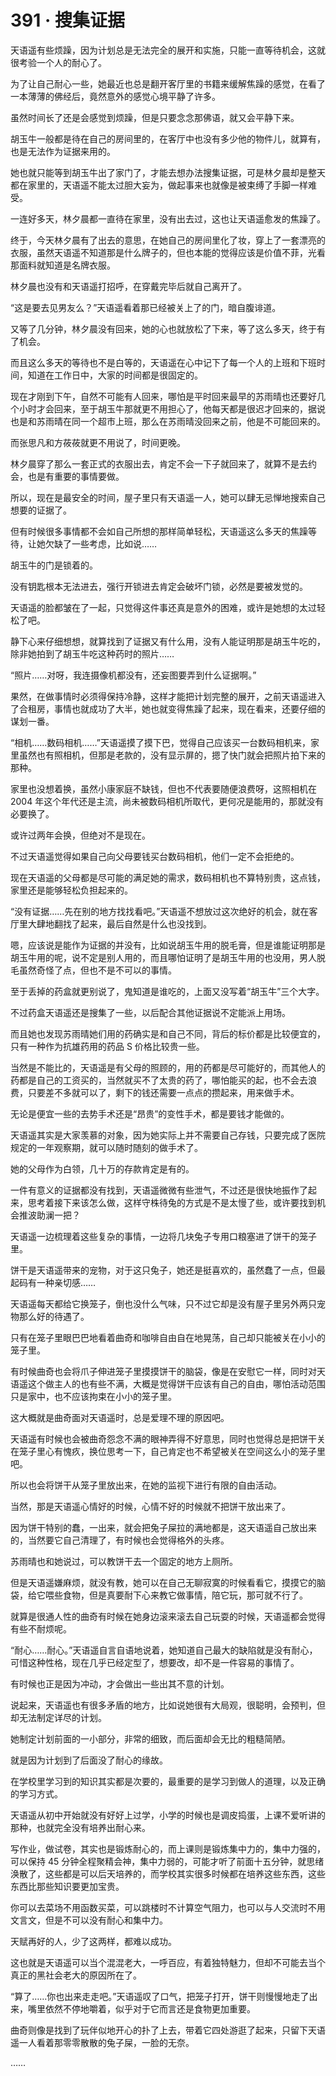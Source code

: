 # 391 · 搜集证据

天语遥有些烦躁，因为计划总是无法完全的展开和实施，只能一直等待机会，这就很考验一个人的耐心了。

为了让自己耐心一些，她最近也总是翻开客厅里的书籍来缓解焦躁的感觉，在看了一本薄薄的佛经后，竟然意外的感觉心境平静了许多。

虽然时间长了还是会感觉到烦躁，但是只要念念那佛语，就又会平静下来。

胡玉牛一般都是待在自己的房间里的，在客厅中也没有多少他的物件儿，就算有，也是无法作为证据来用的。

她也就只能等到胡玉牛出了家门了，才能去想办法搜集证据，可是林夕晨却是整天都在家里的，天语遥不能太过胆大妄为，做起事来也就像是被束缚了手脚一样难受。

一连好多天，林夕晨都一直待在家里，没有出去过，这也让天语遥愈发的焦躁了。

终于，今天林夕晨有了出去的意思，在她自己的房间里化了妆，穿上了一套漂亮的衣服，虽然天语遥不知道那是什么牌子的，但也本能的觉得应该是价值不菲，光看那面料就知道是名牌衣服。

林夕晨也没有和天语遥打招呼，在穿戴完毕后就自己离开了。

“这是要去见男友么？”天语遥看着那已经被关上了的门，暗自腹诽道。

又等了几分钟，林夕晨没有回来，她的心也就放松了下来，等了这么多天，终于有了机会。

而且这么多天的等待也不是白等的，天语遥在心中记下了每一个人的上班和下班时间，知道在工作日中，大家的时间都是很固定的。

现在才刚到下午，自然不可能有人回来，哪怕是平时回来最早的苏雨晴也还要好几个小时才会回来，至于胡玉牛那就更不用担心了，他每天都是很迟才回来的，据说也是和苏雨晴在同一个超市上班，那么在苏雨晴没回来之前，他是不可能回来的。

而张思凡和方莜莜就更不用说了，时间更晚。

林夕晨穿了那么一套正式的衣服出去，肯定不会一下子就回来了，就算不是去约会，也是有重要的事情要做。

所以，现在是最安全的时间，屋子里只有天语遥一人，她可以肆无忌惮地搜索自己想要的证据了。

但有时候很多事情都不会如自己所想的那样简单轻松，天语遥这么多天的焦躁等待，让她欠缺了一些考虑，比如说……

胡玉牛的门是锁着的。

没有钥匙根本无法进去，强行开锁进去肯定会破坏门锁，必然是要被发觉的。

天语遥的脸都皱在了一起，只觉得这件事还真是意外的困难，或许是她想的太过轻松了吧。

静下心来仔细想想，就算找到了证据又有什么用，没有人能证明那是胡玉牛吃的，除非她拍到了胡玉牛吃这种药时的照片……

“照片……对呀，我连摄像机都没有，还妄图要弄到什么证据啊。”

果然，在做事情时必须得保持冷静，这样才能把计划完整的展开，之前天语遥进入了合租房，事情也就成功了大半，她也就变得焦躁了起来，现在看来，还要仔细的谋划一番。

“相机……数码相机……”天语遥摸了摸下巴，觉得自己应该买一台数码相机来，家里虽然也有照相机，但那是老款的，没有显示屏的，摁了快门就会把照片拍下来的那种。

家里也没想着换，虽然小康家庭不缺钱，但也不代表要随便浪费呀，这照相机在 2004 年这个年代还是主流，尚未被数码相机所取代，更何况是能用的，那就没有必要换了。

或许过两年会换，但绝对不是现在。

不过天语遥觉得如果自己向父母要钱买台数码相机，他们一定不会拒绝的。

现在天语遥的父母都是尽可能的满足她的需求，数码相机也不算特别贵，这点钱，家里还是能够轻松负担起来的。

“没有证据……先在别的地方找找看吧。”天语遥不想放过这次绝好的机会，就在客厅里大肆地翻找了起来，最后自然是什么也没找到。

嗯，应该说是能作为证据的并没有，比如说胡玉牛用的脱毛膏，但是谁能证明那是胡玉牛用的呢，说不定是别人用的，而且哪怕证明了是胡玉牛用的也没用，男人脱毛虽然奇怪了点，但也不是不可以的事情。

至于丢掉的药盒就更别说了，鬼知道是谁吃的，上面又没写着“胡玉牛”三个大字。

不过药盒天语遥还是搜集了一些，以后配合其他证据说不定能派上用场。

而且她也发现苏雨晴她们用的药确实是和自己不同，背后的标价都是比较便宜的，只有一种作为抗雄药用的药品 S 价格比较贵一些。

当然是不能比的，天语遥是有父母的照顾的，用的药都是尽可能好的，而其他人的药都是自己的工资买的，当然就买不了太贵的药了，哪怕能买的起，也不会去浪费，只要差不多就可以了，剩下的钱还需要一点点的攒起来，用来做手术。

无论是便宜一些的去势手术还是“昂贵”的变性手术，都是要钱才能做的。

天语遥其实是大家羡慕的对象，因为她实际上并不需要自己存钱，只要完成了医院规定的一年观察期，就可以随时随刻的做手术了。

她的父母作为白领，几十万的存款肯定是有的。

一件有意义的证据都没有找到，天语遥微微有些泄气，不过还是很快地振作了起来，思考着接下来该怎么做，这样守株待兔的方式是不是太慢了些，或许要找到机会推波助澜一把？

天语遥一边梳理着这些复杂的事情，一边将几块兔子专用口粮塞进了饼干的笼子里。

饼干是天语遥带来的宠物，对于这只兔子，她还是挺喜欢的，虽然蠢了一点，但最起码有一种亲切感……

天语遥每天都给它换笼子，倒也没什么气味，只不过它却是没有屋子里另外两只宠物那么好的待遇了。

只有在笼子里眼巴巴地看着曲奇和咖啡自由自在地晃荡，自己却只能被关在小小的笼子里。

有时候曲奇也会将爪子伸进笼子里摸摸饼干的脑袋，像是在安慰它一样，同时对天语遥这个做主人的也有些不满，大概是觉得饼干应该有自己的自由，哪怕活动范围只是家中，也不应该拘束在小小的笼子里。

这大概就是曲奇面对天语遥时，总是爱理不理的原因吧。

天语遥有时候也会被曲奇怨念不满的眼神弄得不好意思，同时也觉得总是把饼干关在笼子里心有愧疚，换位思考一下，自己肯定也不希望被关在空间这么小的笼子里吧。

所以也会将饼干从笼子里放出来，在她的监视下进行有限的自由活动。

当然，那是天语遥心情好的时候，心情不好的时候就不把饼干放出来了。

因为饼干特别的蠢，一出来，就会把兔子屎拉的满地都是，这天语遥自己放出来的，当然要它自己清理了，有时候也会觉得格外的头疼。

苏雨晴也和她说过，可以教饼干去一个固定的地方上厕所。

但是天语遥嫌麻烦，就没有教，她可以在自己无聊寂寞的时候看看它，摸摸它的脑袋，给它喂些食物，但是真要耐下心来教它做事情，陪它玩，那可就不行了。

就算是很通人性的曲奇有时候在她身边滚来滚去自己玩耍的时候，天语遥都会觉得有些不耐烦呢。

“耐心……耐心。”天语遥自言自语地说着，她知道自己最大的缺陷就是没有耐心，可惜这种性格，现在几乎已经定型了，想要改，却不是一件容易的事情了。

有时候也正是因为冲动，才会做出一些出其不意的计划。

说起来，天语遥也有很多矛盾的地方，比如说她很有大局观，很聪明，会预判，但却无法制定详尽的计划。

她制定计划前面的一小部分，非常的细致，而后面却会无比的粗糙简陋。

就是因为计划到了后面没了耐心的缘故。

在学校里学习到的知识其实都是次要的，最重要的是学习到做人的道理，以及正确的学习方式。

天语遥从初中开始就没有好好上过学，小学的时候也是调皮捣蛋，上课不爱听讲的那种，也就完全没有培养出耐心来。

写作业，做试卷，其实也是锻炼耐心的，而上课则是锻炼集中力的，集中力强的，可以保持 45 分钟全程聚精会神，集中力弱的，可能才听了前面十五分钟，就思绪涣散了，这些都是可以后天培养的，而学校其实很多时候都在培养这些东西，这些东西比那些知识要更加宝贵。

你可以去菜场不用函数买菜，可以跳楼时不计算空气阻力，也可以与人交流时不用文言文，但是不可以没有耐心和集中力。

天赋再好的人，少了这两样，都难以成功。

这也就是天语遥可以当个混混老大，一呼百应，有着独特魅力，但却不可能去当个真正的黑社会老大的原因所在了。

“算了……你也出来走走吧。”天语遥叹了口气，把笼子打开，饼干则慢慢地走了出来，嘴里依然不停地嚼着，似乎对于它而言还是食物更加重要。

曲奇则像是找到了玩伴似地开心的扑了上去，带着它四处游逛了起来，只留下天语遥一人看着那零零散散的兔子屎，一脸的无奈。

……
